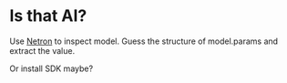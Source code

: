 # Is that AI?
Use [Netron](https://netron.app) to inspect model. Guess the structure of model.params and extract the value.

Or install SDK maybe?
